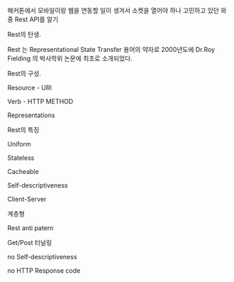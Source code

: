 해커톤에서 모바일이랑 웹을 연동할 일이 생겨서 소켓을 열어야 하나 고민하고 있던 와중 Rest API를 알기



Rest의 탄생.

Rest 는 Representational State Transfer 용어의 약자로 2000년도에 Dr.Roy Fielding 의 박사학위 논문에 최초로 소개되었다.



Rest의 구성.

Resource - URI

Verb - HTTP METHOD

Representations



Rest의 특징

Uniform

Stateless

Cacheable

Self-descriptiveness

Client-Server

계층형



Rest anti patern

Get/Post 터널링

no Self-descriptiveness 

no HTTP Response code

